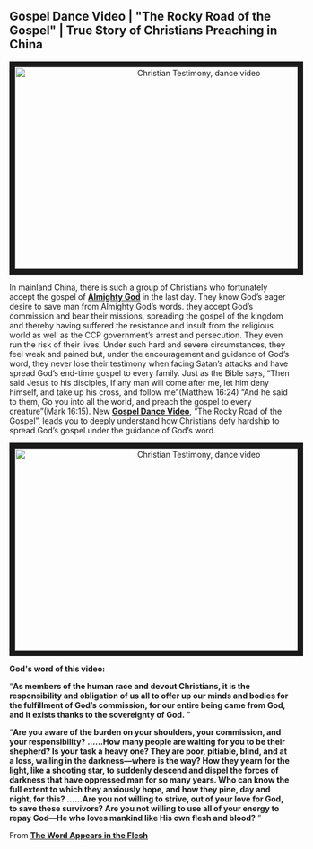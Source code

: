 ## Gospel Dance Video | "The Rocky Road of the Gospel" | True Story of Christians Preaching in China

<p align="center"><img src="https://3.bp.blogspot.com/-rzamSxzk680/Xqd6GWHl9ZI/AAAAAAAAA-s/vfM5QckmD10GTu2HX_Lmjgh6KIqMd6XIACNcBGAsYHQ/s1600/XCH001H-%25E8%2589%25B1%25E9%259B%25A3%25E7%25A6%258F%25E9%259F%25B3%25E8%25B7%25AF-ZB20200118-EN-GY.jpg" 
alt="Christian Testimony, dance video" width="640" height="360" border="10" /></a></p>

In mainland China, there is such a group of Christians who fortunately accept the gospel of **[Almighty God](https://github.com/lily2687/praise-almighty-god.github.com/blob/master/Almighty_God_and_the_Lord_Jesus_Are_One_God.md)** in the last day. They know God’s eager desire to save man from Almighty God’s words. they accept God’s commission and bear their missions, spreading the gospel of the kingdom and thereby having suffered the resistance and insult from the religious world as well as the CCP government’s arrest and persecution. They even run the risk of their lives. Under such hard and severe circumstances, they feel weak and pained but, under the encouragement and guidance of God’s word, they never lose their testimony when facing Satan’s attacks and have spread God’s end-time gospel to every family. Just as the Bible says, “Then said Jesus to his disciples, If any man will come after me, let him deny himself, and take up his cross, and follow me”(Matthew 16:24) “And he said to them, Go you into all the world, and preach the gospel to every creature”(Mark 16:15). New **[Gospel Dance Video](https://www.holyspiritspeaks.org/video-category/kingdom-songs-of-praise/)**, “The Rocky Road of the Gospel”, leads you to deeply understand how Christians defy hardship to spread God’s gospel under the guidance of God’s word. 

<p align="center"><a href="https://youtu.be/01Svsfc6SsQ" target="_blank"><img src="http://img.youtube.com/vi/01Svsfc6SsQ/0.jpg" 
alt="Christian Testimony, dance video" width="640" height="360" border="10" /></a></p>

**God's word of this video:**

“**As members of the human race and devout Christians, it is the responsibility and obligation of us all to offer up our minds and bodies for the fulfillment of God’s commission, for our entire being came from God, and it exists thanks to the sovereignty of God.** ”

“**Are you aware of the burden on your shoulders, your commission, and your responsibility? ……How many people are waiting for you to be their shepherd? Is your task a heavy one? They are poor, pitiable, blind, and at a loss, wailing in the darkness—where is the way? How they yearn for the light, like a shooting star, to suddenly descend and dispel the forces of darkness that have oppressed man for so many years. Who can know the full extent to which they anxiously hope, and how they pine, day and night, for this? ……Are you not willing to strive, out of your love for God, to save these survivors? Are you not willing to use all of your energy to repay God—He who loves mankind like His own flesh and blood?** ”

From **[The Word Appears in the Flesh](https://www.holyspiritspeaks.org/books/the-word-appears-in-the-flesh/)**
